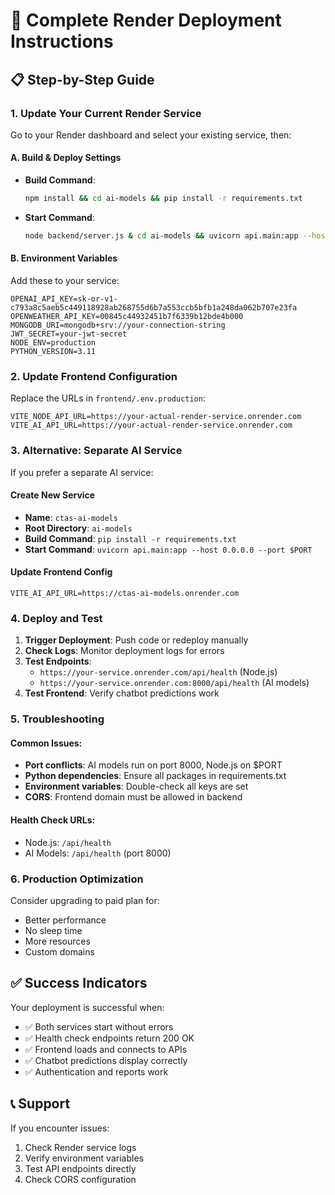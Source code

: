 # 🚀 Complete Render Deployment Instructions

## 📋 Step-by-Step Guide

### 1. **Update Your Current Render Service**

Go to your Render dashboard and select your existing service, then:

#### A. Build & Deploy Settings
- **Build Command**: 
  ```bash
  npm install && cd ai-models && pip install -r requirements.txt
  ```
- **Start Command**:
  ```bash
  node backend/server.js & cd ai-models && uvicorn api.main:app --host 0.0.0.0 --port 8000
  ```

#### B. Environment Variables
Add these to your service:
```
OPENAI_API_KEY=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
OPENWEATHER_API_KEY=00845c44932451b7f6339b12bde4b000
MONGODB_URI=mongodb+srv://your-connection-string
JWT_SECRET=your-jwt-secret
NODE_ENV=production
PYTHON_VERSION=3.11
```

### 2. **Update Frontend Configuration**

Replace the URLs in `frontend/.env.production`:
```
VITE_NODE_API_URL=https://your-actual-render-service.onrender.com
VITE_AI_API_URL=https://your-actual-render-service.onrender.com
```

### 3. **Alternative: Separate AI Service**

If you prefer a separate AI service:

#### Create New Service
- **Name**: `ctas-ai-models`
- **Root Directory**: `ai-models`
- **Build Command**: `pip install -r requirements.txt`
- **Start Command**: `uvicorn api.main:app --host 0.0.0.0 --port $PORT`

#### Update Frontend Config
```
VITE_AI_API_URL=https://ctas-ai-models.onrender.com
```

### 4. **Deploy and Test**

1. **Trigger Deployment**: Push code or redeploy manually
2. **Check Logs**: Monitor deployment logs for errors
3. **Test Endpoints**:
   - `https://your-service.onrender.com/api/health` (Node.js)
   - `https://your-service.onrender.com:8000/api/health` (AI models)
4. **Test Frontend**: Verify chatbot predictions work

### 5. **Troubleshooting**

#### Common Issues:
- **Port conflicts**: AI models run on port 8000, Node.js on $PORT
- **Python dependencies**: Ensure all packages in requirements.txt
- **Environment variables**: Double-check all keys are set
- **CORS**: Frontend domain must be allowed in backend

#### Health Check URLs:
- Node.js: `/api/health`
- AI Models: `/api/health` (port 8000)

### 6. **Production Optimization**

Consider upgrading to paid plan for:
- Better performance
- No sleep time
- More resources
- Custom domains

## ✅ Success Indicators

Your deployment is successful when:
- ✅ Both services start without errors
- ✅ Health check endpoints return 200 OK
- ✅ Frontend loads and connects to APIs
- ✅ Chatbot predictions display correctly
- ✅ Authentication and reports work

## 📞 Support

If you encounter issues:
1. Check Render service logs
2. Verify environment variables
3. Test API endpoints directly
4. Check CORS configuration